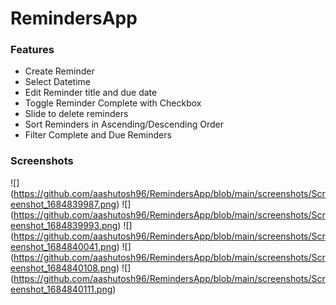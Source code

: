 # RemindersApp

### Features
- Create Reminder 
- Select Datetime
- Edit Reminder title and due date
- Toggle Reminder Complete with Checkbox
- Slide to delete reminders
- Sort Reminders in Ascending/Descending Order
- Filter Complete and Due Reminders

### Screenshots

![] (https://github.com/aashutosh96/RemindersApp/blob/main/screenshots/Screenshot_1684839987.png)
![] (https://github.com/aashutosh96/RemindersApp/blob/main/screenshots/Screenshot_1684839993.png)
![] (https://github.com/aashutosh96/RemindersApp/blob/main/screenshots/Screenshot_1684840041.png)
![] (https://github.com/aashutosh96/RemindersApp/blob/main/screenshots/Screenshot_1684840108.png)
![] (https://github.com/aashutosh96/RemindersApp/blob/main/screenshots/Screenshot_1684840111.png)


